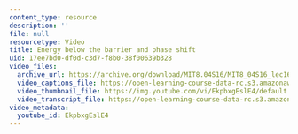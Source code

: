 ```yaml
---
content_type: resource
description: ''
file: null
resourcetype: Video
title: Energy below the barrier and phase shift
uid: 17ee7bd0-df0d-c3d7-f8b0-38f00639b328
video_files:
  archive_url: https://archive.org/download/MIT8.04S16/MIT8_04S16_lec16_s3_300k.mp4
  video_captions_file: https://open-learning-course-data-rc.s3.amazonaws.com/8-04-quantum-physics-i-spring-2016/8f39a63105505304bb58eee6f1d3d0d9_EkpbxgEslE4.vtt
  video_thumbnail_file: https://img.youtube.com/vi/EkpbxgEslE4/default.jpg
  video_transcript_file: https://open-learning-course-data-rc.s3.amazonaws.com/8-04-quantum-physics-i-spring-2016/4394a653e33383e06a2ee0173d9d56ea_EkpbxgEslE4.pdf
video_metadata:
  youtube_id: EkpbxgEslE4
---
```

